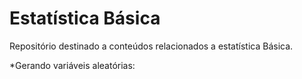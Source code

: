 # Estatística Básica
Repositório destinado a conteúdos relacionados a estatística Básica.
 

*Gerando variáveis aleatórias:

 
